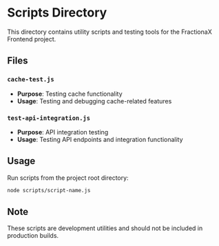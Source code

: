 # Scripts Directory

This directory contains utility scripts and testing tools for the FractionaX Frontend project.

## Files

### `cache-test.js`
- **Purpose**: Testing cache functionality
- **Usage**: Testing and debugging cache-related features

### `test-api-integration.js`
- **Purpose**: API integration testing
- **Usage**: Testing API endpoints and integration functionality

## Usage

Run scripts from the project root directory:

```bash
node scripts/script-name.js
```

## Note

These scripts are development utilities and should not be included in production builds.
